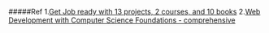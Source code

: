 #####Ref
1.[Get Job ready with 13 projects, 2 courses, and 10 books](https://github.com/P1xt/p1xt-guides/blob/master/job-ready.md)
2.[Web Development with Computer Science Foundations - comprehensive](https://github.com/P1xt/p1xt-guides/blob/master/wd-cs.md)